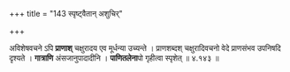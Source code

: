 +++
title = "143 स्पृष्ट्वैतान् अशुचिर्"

+++


अविशेषवचने ऽपि **प्राणाश्** चक्षुरादय एव मूर्धन्या उच्यन्ते । प्राणशब्दश् चक्षुरादिवचनो वेदे प्राणसंभव उपनिषदि दृश्यते । **गात्राणि** अंसजानुपादादीनि । **पाणितलेना**पो गृहीत्वा स्पृशेत् ॥ ४.१४३ ॥